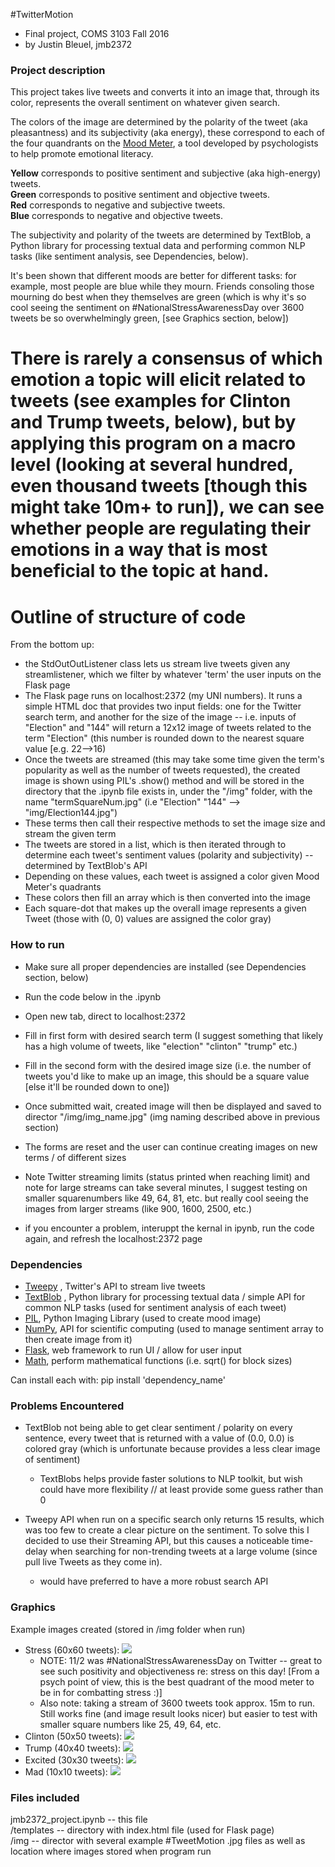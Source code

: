 #TwitterMotion
 - Final project, COMS 3103 Fall 2016
 - by Justin Bleuel,  jmb2372
 
 ### Project description
 
 This project takes live tweets and converts it into an image that, through its color, represents the overall sentiment on whatever given search.
 
 The colors of the image are determined by the polarity of the tweet (aka pleasantness) and its subjectivity (aka energy), these correspond to each of the four quandrants on the [Mood Meter](http://moodmeterapp.com/science/), a tool developed by psychologists to help promote emotional literacy.
 
 <b>Yellow</b> corresponds to positive sentiment and subjective (aka high-energy) tweets.
 <br><b>Green</b> corresponds to positive sentiment and objective tweets.
 <br><b>Red</b> corresponds to negative and subjective tweets.
 <br><b>Blue</b> corresponds to negative and objective tweets.
 
 The subjectivity and polarity of the tweets are determined by TextBlob, a Python library for processing textual data and performing common NLP tasks (like sentiment analysis, see Dependencies, below).
 
 It's been shown that different moods are better for different tasks: for example, most people are blue while they mourn. Friends consoling those mourning do best when they themselves are green (which is why it's so cool seeing the sentiment on #NationalStressAwarenessDay over 3600 tweets be so overwhelmingly green, [see Graphics section, below])
# 
# There is rarely a consensus of which emotion a topic will elicit related to tweets (see examples for Clinton and Trump tweets, below), but by applying this program on a macro level (looking at several hundred, even thousand tweets [though this might take 10m+ to run]), we can see whether people are regulating their emotions in a way that is most beneficial to the topic at hand.
 
# Outline of structure of code
 
 From the bottom up:
 - the StdOutOutListener class lets us stream live tweets given any streamlistener, which we filter by whatever 'term' the user inputs on the Flask page
 - The Flask page runs on localhost:2372 (my UNI numbers). It runs a simple HTML doc that provides two input fields: one for the Twitter search term, and another for the size of the image -- i.e. inputs of "Election" and "144" will return a 12x12 image of tweets related to the term "Election" (this number is rounded down to the nearest square value [e.g. 22-->16)
 - Once the tweets are streamed (this may take some time given the term's popularity as well as the number of tweets requested), the created image is shown using PIL's .show() method and will be stored in the directory that the .ipynb file exists in, under the "/img" folder, with the name "termSquareNum.jpg" (i.e "Election" "144" --> "img/Election144.jpg")
 - These terms then call their respective methods to set the image size and stream the given term
 - The tweets are stored in a list, which is then iterated through to determine each tweet's sentiment values (polarity and subjectivity) -- determined by TextBlob's API
 - Depending on these values, each tweet is assigned a color given Mood Meter's quadrants
 - These colors then fill an array which is then converted into the image
 - Each square-dot that makes up the overall image represents a given Tweet (those with (0, 0) values are assigned the color gray)
 
 ### How to run
 - Make sure all proper dependencies are installed (see Dependencies section, below)
 - Run the code below in the .ipynb
 - Open new tab, direct to localhost:2372
 - Fill in first form with desired search term (I suggest something that likely has a high volume of tweets, like "election" "clinton" "trump" etc.)
 - Fill in the second form with the desired image size (i.e. the number of tweets you'd like to make up an image, this should be a square value [else it'll be rounded down to one])
 - Once submitted wait, created image will then be displayed and saved to director "/img/img_name.jpg" (img naming described above in previous section)
 - The forms are reset and the user can continue creating images on new terms / of different sizes
 - Note Twitter streaming limits (status printed when reaching limit) and note for large streams can take several minutes, I suggest testing on smaller squarenumbers like 49, 64, 81, etc. but really cool seeing the images from larger streams (like 900, 1600, 2500, etc.)
 
 - if you encounter a problem, interuppt the kernal in ipynb, run the code again, and refresh the localhost:2372 page
 
 ### Dependencies
 - [Tweepy](http://www.tweepy.org/) , Twitter's API to stream live tweets
 - [TextBlob](http://textblob.readthedocs.io/en/dev/) , Python library for processing textual data / simple API for common NLP tasks (used for sentiment analysis of each tweet)
 - [PIL](http://www.pythonware.com/products/pil/), Python Imaging Library (used to create mood image)
 - [NumPy](http://www.numpy.org/), API for scientific computing (used to manage sentiment array to then create image from it)
 - [Flask](http://flask.pocoo.org/), web framework to run UI / allow for user input
 - [Math](https://docs.python.org/3/library/math.html), perform mathematical functions (i.e. sqrt() for block sizes)
 
 Can install each with: pip install 'dependency_name'
 
 
 ### Problems Encountered
 - TextBlob not being able to get clear sentiment / polarity on every sentence, every tweet that is returned with a value of (0.0, 0.0) is colored gray (which is unfortunate because provides a less clear image of sentiment)
     - TextBlobs helps provide faster solutions to NLP toolkit, but wish could have more flexibility // at least provide some guess rather than 0
     
 - Tweepy API when run on a specific search only returns 15 results, which was too few to create a clear picture on the sentiment. To solve this I decided to use their Streaming API, but this causes a noticeable time-delay when searching for non-trending tweets at a large volume (since pull live Tweets as they come in).
     - would have preferred to have a more robust search API
 
 ### Graphics
 Example images created (stored in /img folder when run) 
 - Stress (60x60 tweets): <img src='img/stress3600.jpg'>
     - NOTE: 11/2 was #NationalStressAwarenessDay on Twitter -- great to see such positivity and objectiveness re: stress on this day! [From a psych point of view, this is the best quadrant of the mood meter to be in for combatting stress :)]
     - Also note: taking a stream of 3600 tweets took approx. 15m to run. Still works fine (and image result looks nicer) but easier to test with smaller square numbers like 25, 49, 64, etc.
 - Clinton (50x50 tweets): <img src='img/clinton2500.jpg'>
 - Trump (40x40 tweets): <img src='img/trump1600.jpg'>
 - Excited (30x30 tweets): <img src='img/excited900.jpg'>
 - Mad (10x10 tweets): <img src='img/mad100.jpg'>
 
 ### Files included
 jmb2372_project.ipynb -- this file
 <br>/templates -- directory with index.html file (used for Flask page)
 <br>/img -- director with several example #TweetMotion .jpg files as well as location where images stored when program run
